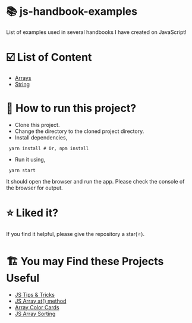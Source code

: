 # 📚 js-handbook-examples
List of examples used in several handbooks I have created on JavaScript!

# ☑️ List of Content
- [Arrays](/arrays/index.js)
- [String](/string/index.js)

# 🚀 How to run this project?
- Clone this project.
- Change the directory to the cloned project directory.
- Install dependencies,
 ```shell
  yarn install # Or, npm install
 ```
- Run it using,
 ```shell
  yarn start
 ```
 It should open the browser and run the app. Please check the console of the browser for output.

# ⭐ Liked it?
If you find it helpful, please give the repository a star(⭐).

# 🏗️ You may Find these Projects Useful
- [JS Tips & Tricks](https://github.com/atapas/js-tips-tricks)
- [JS Array at() method](https://github.com/atapas/js-array-at-method)
- [Array Color Cards](https://github.com/atapas/array-fill-color-cards)
- [JS Array Sorting](https://github.com/atapas/js-array-sorting)

